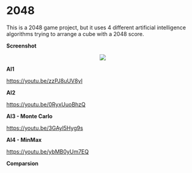 # 2048

This is a 2048 game project, but it uses 4 different artificial intelligence algorithms trying to arrange a cube with a 2048 score.

<b>Screenshot</b>

<p align="center">
   <img src="https://user-images.githubusercontent.com/38254999/82598428-f2e41180-9baa-11ea-9b7c-d21724314404.png"
</p>

<b>AI1</b>

https://youtu.be/zzPJ8uUV8yI

<b>AI2</b>

https://youtu.be/0RyxUuoBhzQ

<b>AI3 - Monte Carlo</b>

https://youtu.be/3GAyl5Hyg9s

<b>AI4 - MinMax</b>

https://youtu.be/ybMB0yUm7EQ

<b>Comparsion</b>


